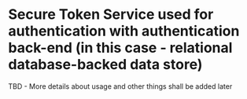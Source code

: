 # Secure Token Service used for authentication with authentication back-end (in this case - relational database-backed data store)
TBD - More details about usage and other things shall be added later
